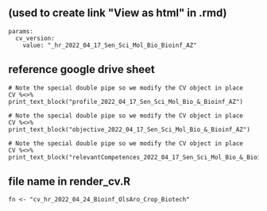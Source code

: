 ## (used to create link "View as html" in .rmd)

```
params:
  cv_version:
    value: "_hr_2022_04_17_Sen_Sci_Mol_Bio_Bioinf_AZ" 
```


##    reference google drive sheet

```{r}
# Note the special double pipe so we modify the CV object in place
CV %<>% print_text_block("profile_2022_04_17_Sen_Sci_Mol_Bio_&_Bioinf_AZ") 
```

```{r}
# Note the special double pipe so we modify the CV object in place
CV %<>% print_text_block("objective_2022_04_17_Sen_Sci_Mol_Bio_&_Bioinf_AZ") 
```

```{r}
# Note the special double pipe so we modify the CV object in place
CV %<>% print_text_block("relevantCompetences_2022_04_17_Sen_Sci_Mol_Bio_&_Bioinf_AZ") 
```


## file name in render_cv.R
```
fn <- "cv_hr_2022_04_24_Bioinf_OlsAro_Crop_Biotech" 
```